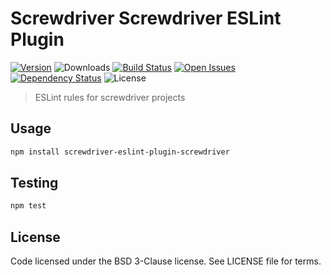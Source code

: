 # Screwdriver Screwdriver ESLint Plugin
[![Version][npm-image]][npm-url] ![Downloads][downloads-image] [![Build Status][wercker-image]][wercker-url] [![Open Issues][issues-image]][issues-url] [![Dependency Status][daviddm-image]][daviddm-url] ![License][license-image]

> ESLint rules for screwdriver projects

## Usage

```bash
npm install screwdriver-eslint-plugin-screwdriver
```

## Testing

```bash
npm test
```

## License

Code licensed under the BSD 3-Clause license. See LICENSE file for terms.

[npm-image]: https://img.shields.io/npm/v/screwdriver-eslint-plugin-screwdriver.svg
[npm-url]: https://npmjs.org/package/screwdriver-eslint-plugin-screwdriver
[downloads-image]: https://img.shields.io/npm/dt/screwdriver-eslint-plugin-screwdriver.svg
[license-image]: https://img.shields.io/npm/l/screwdriver-eslint-plugin-screwdriver.svg
[issues-image]: https://img.shields.io/github/issues/screwdriver-cd/screwdriver-eslint-plugin-screwdriver.svg
[issues-url]: https://github.com/screwdriver-cd/screwdriver-eslint-plugin-screwdriver/issues
[wercker-image]: https://app.wercker.com/status/8211352a7894ab587632419c8dc42dad
[wercker-url]: https://app.wercker.com/project/bykey/8211352a7894ab587632419c8dc42dad
[daviddm-image]: https://david-dm.org/screwdriver-cd/screwdriver-eslint-plugin-screwdriver.svg?theme=shields.io
[daviddm-url]: https://david-dm.org/screwdriver-cd/screwdriver-eslint-plugin-screwdriver
